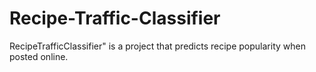 # Recipe-Traffic-Classifier
RecipeTrafficClassifier" is a project that predicts recipe popularity when posted online.
